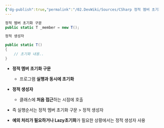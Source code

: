 ```yaml
---
{"dg-publish":true,"permalink":"/02.DevWiki/Sources/CSharp 정적 멤버 초기화 구문 vs 정적 생성자/","noteIcon":""}
---
```


``` csharp
정적 멤버 초기화 구문
public static T _member = new T();

정적 생성자

public static T()
{
	// 초기화 내용..
}
```

* **정적 멤버 초기화 구문** 
	* 프로그램 **실행과 동시에 초기화**

* **정적 생성자** 
	* 클래스에 **처음 접근**하는 시점에 호출

* 즉 실행순서는 정적 멤버 초기화 구문 > 정적 생성자
* **예외 처리가 필요하거나 Lazy초기화**가 필요한 상황에서는 정적 생성자 사용